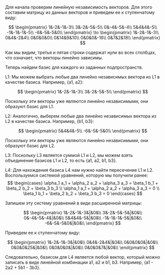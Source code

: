 Для начала проверим линейную независимость векторов. Для этого составим матрицу из данных векторов и приведем ее к ступенчатому виду:

$$
\begin{pmatrix}
1&-2&-1&-3\\
3&-2&-5&-5\\
0&-4&-5&-4\\
5&4&4&-5\\
-1&-1&-1&-5\\
-6&-5&-5&0\\
\end{pmatrix}
\to
\begin{pmatrix}
1&-2&-1&-3\\
0&4&-2&4\\
0&0&0&0\\
0&14&9&10\\
0&0&0&-16\\
0&7&2&18\\
\end{pmatrix}
$$

Как мы видим, третья и пятая строки содержат нули во всех столбцах, что означает, что векторы линейно зависимы.

Теперь найдем базис для каждого из заданных подпространств.

L1: Мы можем выбрать любые два линейно независимых вектора из L1 в качестве базиса. Например, {a1, a2}:

$$
\begin{pmatrix}
1&-2&-1&-3\\
3&-2&-5&-5\\
\end{pmatrix}
$$

Поскольку эти векторы уже являются линейно независимыми, они образуют базис для L1.

L2: Аналогично, выберем любые два линейно независимых вектора из L2 в качестве базиса. Например, {b1, b3}:

$$
\begin{pmatrix}
5&4&4&-5\\
-6&-5&-5&0\\
\end{pmatrix}
$$

Поскольку эти векторы уже являются линейно независимыми, они образуют базис для L2.

L3: Поскольку L3 является суммой L1 и L2, мы можем взять объединение базисов L1 и L2, то есть {a1, a2, b1, b3}.

L4: Для нахождения базиса L4 нам нужно найти пересечение L1 и L2. Воспользуемся системой уравнений, которую мы получили ранее:
$$
\begin{cases}
\alpha_1 a_1 + \alpha_2 a_2 + \alpha_3 a_3 = \beta_1 b_1 + \beta_2 b_2 + \beta_3 b_3 \\
\alpha_1 a_1 + \alpha_2 a_2 + \alpha_3 a_3 = 0 \\
\beta_1 b_1 + \beta_2 b_2 + \beta_3 b_3 = 0
\end{cases}
$$

Запишем эту систему уравнений в виде расширенной матрицы:

$$
\begin{pmatrix}
1&-2&-1&-3&|&0&\\
3&-2&-5&-5&|&0&\\
0&-4&-5&-4&|&0&\\
5&4&4&-5&|&0&\\
-1&-1&-1&-5&|&0&\\
-6&-5&-5&0&|&0&\\
\end{pmatrix}
$$

Приведем ее к ступенчатому виду:

$$
\begin{pmatrix}
1&-2&-1&-3&|&0&\\
0&4&-2&4&|&0&\\
0&0&0&0&|&0&\\
0&0&0&25&|&0&\\
0&0&0&0&|&0&\\
0&0&0&7&|&0&\\
\end{pmatrix}
$$

Следовательно, базисом для L4 является любой вектор, который можно записать в виде линейной комбинации a1, a2 и b1, b3. Например, {a1 - 2a2 + 5b1 - 3b3}.
